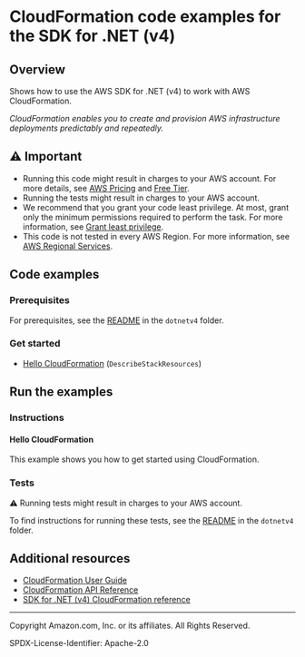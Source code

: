 # CloudFormation code examples for the SDK for .NET (v4)

## Overview

Shows how to use the AWS SDK for .NET (v4) to work with AWS CloudFormation.

<!--custom.overview.start-->
<!--custom.overview.end-->

_CloudFormation enables you to create and provision AWS infrastructure deployments predictably and repeatedly._

## ⚠ Important

* Running this code might result in charges to your AWS account. For more details, see [AWS Pricing](https://aws.amazon.com/pricing/) and [Free Tier](https://aws.amazon.com/free/).
* Running the tests might result in charges to your AWS account.
* We recommend that you grant your code least privilege. At most, grant only the minimum permissions required to perform the task. For more information, see [Grant least privilege](https://docs.aws.amazon.com/IAM/latest/UserGuide/best-practices.html#grant-least-privilege).
* This code is not tested in every AWS Region. For more information, see [AWS Regional Services](https://aws.amazon.com/about-aws/global-infrastructure/regional-product-services).

<!--custom.important.start-->
<!--custom.important.end-->

## Code examples

### Prerequisites

For prerequisites, see the [README](../README.md#Prerequisites) in the `dotnetv4` folder.


<!--custom.prerequisites.start-->
<!--custom.prerequisites.end-->

### Get started

- [Hello CloudFormation](Actions/HelloCloudFormation.cs#L4) (`DescribeStackResources`)


<!--custom.examples.start-->
<!--custom.examples.end-->

## Run the examples

### Instructions


<!--custom.instructions.start-->
<!--custom.instructions.end-->

#### Hello CloudFormation

This example shows you how to get started using CloudFormation.



### Tests

⚠ Running tests might result in charges to your AWS account.


To find instructions for running these tests, see the [README](../README.md#Tests)
in the `dotnetv4` folder.



<!--custom.tests.start-->
<!--custom.tests.end-->

## Additional resources

- [CloudFormation User Guide](https://docs.aws.amazon.com/AWSCloudFormation/latest/UserGuide/Welcome.html)
- [CloudFormation API Reference](https://docs.aws.amazon.com/AWSCloudFormation/latest/APIReference/Welcome.html)
- [SDK for .NET (v4) CloudFormation reference](https://docs.aws.amazon.com/sdkfornet/v4/apidocs/items/Cloudformation/NCloudformation.html)

<!--custom.resources.start-->
<!--custom.resources.end-->

---

Copyright Amazon.com, Inc. or its affiliates. All Rights Reserved.

SPDX-License-Identifier: Apache-2.0
